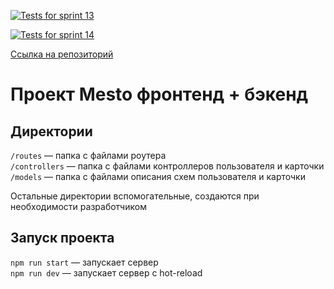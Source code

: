 [![Tests for sprint 13](https://github.com/stdkvb/express-mesto-gha/actions/workflows/tests-13-sprint.yml/badge.svg)](https://github.com/stdkvb/express-mesto-gha/actions/workflows/tests-13-sprint.yml) 

[![Tests for sprint 14](https://github.com/stdkvb/express-mesto-gha/actions/workflows/tests-14-sprint.yml/badge.svg)](https://github.com/stdkvb/express-mesto-gha/actions/workflows/tests-14-sprint.yml)

[Ссылка на репозиторий](https://github.com/stdkvb/express-mesto-gha)

# Проект Mesto фронтенд + бэкенд

## Директории

`/routes` — папка с файлами роутера  
`/controllers` — папка с файлами контроллеров пользователя и карточки   
`/models` — папка с файлами описания схем пользователя и карточки  
  
Остальные директории вспомогательные, создаются при необходимости разработчиком

## Запуск проекта

`npm run start` — запускает сервер   
`npm run dev` — запускает сервер с hot-reload
